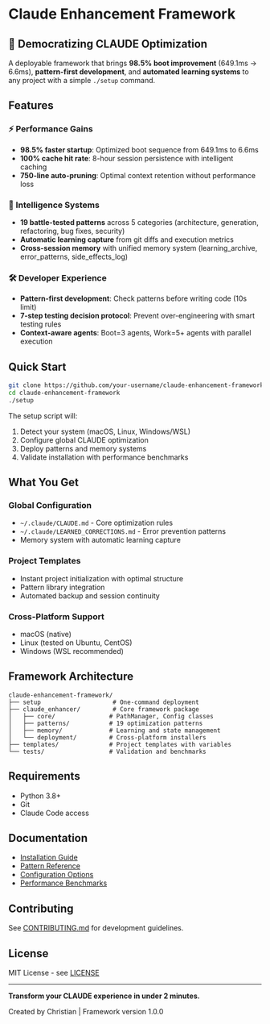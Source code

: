 # Claude Enhancement Framework

## 🚀 Democratizing CLAUDE Optimization

A deployable framework that brings **98.5% boot improvement** (649.1ms → 6.6ms), **pattern-first development**, and **automated learning systems** to any project with a simple `./setup` command.

## Features

### ⚡ Performance Gains
- **98.5% faster startup**: Optimized boot sequence from 649.1ms to 6.6ms
- **100% cache hit rate**: 8-hour session persistence with intelligent caching
- **750-line auto-pruning**: Optimal context retention without performance loss

### 🧠 Intelligence Systems
- **19 battle-tested patterns** across 5 categories (architecture, generation, refactoring, bug fixes, security)
- **Automatic learning capture** from git diffs and execution metrics
- **Cross-session memory** with unified memory system (learning_archive, error_patterns, side_effects_log)

### 🛠 Developer Experience
- **Pattern-first development**: Check patterns before writing code (10s limit)
- **7-step testing decision protocol**: Prevent over-engineering with smart testing rules
- **Context-aware agents**: Boot=3 agents, Work=5+ agents with parallel execution

## Quick Start

```bash
git clone https://github.com/your-username/claude-enhancement-framework.git
cd claude-enhancement-framework
./setup
```

The setup script will:
1. Detect your system (macOS, Linux, Windows/WSL)
2. Configure global CLAUDE optimization
3. Deploy patterns and memory systems
4. Validate installation with performance benchmarks

## What You Get

### Global Configuration
- `~/.claude/CLAUDE.md` - Core optimization rules
- `~/.claude/LEARNED_CORRECTIONS.md` - Error prevention patterns
- Memory system with automatic learning capture

### Project Templates
- Instant project initialization with optimal structure
- Pattern library integration
- Automated backup and session continuity

### Cross-Platform Support
- macOS (native)
- Linux (tested on Ubuntu, CentOS)
- Windows (WSL recommended)

## Framework Architecture

```
claude-enhancement-framework/
├── setup                    # One-command deployment
├── claude_enhancer/         # Core framework package
│   ├── core/               # PathManager, Config classes
│   ├── patterns/           # 19 optimization patterns
│   ├── memory/             # Learning and state management
│   └── deployment/         # Cross-platform installers
├── templates/              # Project templates with variables
└── tests/                  # Validation and benchmarks
```

## Requirements

- Python 3.8+
- Git
- Claude Code access

## Documentation

- [Installation Guide](docs/INSTALLATION.md)
- [Pattern Reference](docs/PATTERNS.md)
- [Configuration Options](docs/CONFIGURATION.md)
- [Performance Benchmarks](docs/BENCHMARKS.md)

## Contributing

See [CONTRIBUTING.md](CONTRIBUTING.md) for development guidelines.

## License

MIT License - see [LICENSE](LICENSE)

---

**Transform your CLAUDE experience in under 2 minutes.**

Created by Christian | Framework version 1.0.0